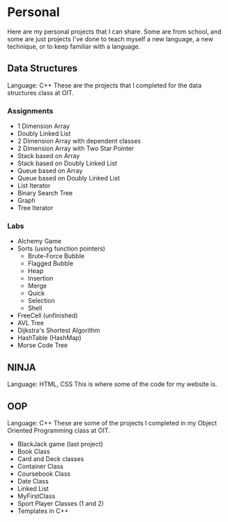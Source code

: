 # Personal
Here are my personal projects that I can share. Some are from school, and some are just projects I've done to teach myself a new language, a new technique, or to keep familiar with a language.

## Data Structures
Language: C++
These are the projects that I completed for the data structures class at OIT.
### Assignments
* 1 Dimension Array
* Doubly Linked List
* 2 Dimension Array with dependent classes
* 2 Dimension Array with Two Star Pointer
* Stack based on Array
* Stack based on Doubly Linked List
* Queue based on Array
* Queue based on Doubly Linked List
* List Iterator
* Binary Search Tree
* Graph
* Tree Iterator
### Labs
* Alchemy Game
* Sorts (using function pointers)
  * Brute-Force Bubble
  * Flagged Bubble
  * Heap
  * Insertion
  * Merge
  * Quick
  * Selection
  * Shell
* FreeCell (unfinished)
* AVL Tree
* Dijkstra's Shortest Algorithm
* HashTable (HashMap)
* Morse Code Tree
 
## NINJA
Language: HTML, CSS
This is where some of the code for my website is.

## OOP
Language: C++
These are some of the projects I completed in my Object Oriented Programming class at OIT.
* BlackJack game (last project)
* Book Class
* Card and Deck classes
* Container Class
* Coursebook Class
* Date Class
* Linked List
* MyFirstClass
* Sport Player Classes (1 and 2)
* Templates in C++
